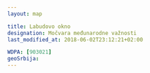 ```yaml
---
layout: map

title: Labudovo okno
designation: Močvara međunarodne važnosti
last_modified_at: 2018-06-02T23:12:21+02:00

WDPA: [903021]
geoSrbija:
---
```


